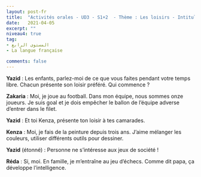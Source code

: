 ```yaml
---
layout: post-fr
title:  "Activités orales - UD3 - S1+2  - Thème : Les loisirs - Intitulé : C’est la récréation !"
date:   2021-04-05
excerpt: ""
niveau4: true
tag:
- المستوى الرابع 
- La langue française

comments: false
---
```




**Yazid** : Les enfants, parlez-moi de ce que vous faites pendant votre temps libre. Chacun présente son loisir préféré. Qui commence ?

**Zakaria** : Moi, je joue au football. Dans mon équipe, nous sommes onze joueurs. Je suis goal et je dois empêcher le ballon de l’équipe adverse d’entrer dans le filet.

**Yazid** : Et toi Kenza, présente ton loisir à tes camarades.

**Kenza** : Moi, je fais de la peinture depuis trois ans. J’aime mélanger les couleurs, utiliser différents outils pour dessiner.

**Yazid** (étonné) : Personne ne s’intéresse aux jeux de société !

**Réda** : Si, moi. En famille, je m’entraîne au jeu d’échecs. Comme dit papa, ça développe l’intelligence.





